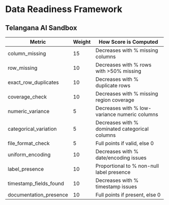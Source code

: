 # Data Readiness Framework
## Telangana AI Sandbox


| Metric                 | Weight | How Score is Computed                          |
|------------------------|--------|------------------------------------------------|
| column_missing         | 15     | Decreases with % missing columns               |
| row_missing            | 10     | Decreases with % rows with >50% missing        |
| exact_row_duplicates   | 10     | Decreases with % duplicate rows                |
| coverage_check         | 10     | Decreases with % missing region coverage       |
| numeric_variance       | 5      | Decreases with % low-variance numeric columns  |
| categorical_variation  | 5      | Decreases with % dominated categorical columns |
| file_format_check      | 5      | Full points if valid, else 0                   |
| uniform_encoding       | 10     | Decreases with % date/encoding issues          |
| label_presence         | 10     | Proportional to % non-null label presence      |
| timestamp_fields_found | 10     | Decreases with % timestamp issues              |
| documentation_presence | 10     | Full points if present, else 0                 |
